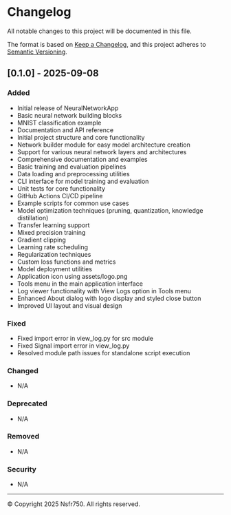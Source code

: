 # Changelog

All notable changes to this project will be documented in this file.

The format is based on [Keep a Changelog](https://keepachangelog.com/en/1.0.0/),
and this project adheres to [Semantic Versioning](https://semver.org/spec/v2.0.0.html).

## [0.1.0] - 2025-09-08

### Added

- Initial release of NeuralNetworkApp
- Basic neural network building blocks
- MNIST classification example
- Documentation and API reference
- Initial project structure and core functionality
- Network builder module for easy model architecture creation
- Support for various neural network layers and architectures
- Comprehensive documentation and examples
- Basic training and evaluation pipelines
- Data loading and preprocessing utilities
- CLI interface for model training and evaluation
- Unit tests for core functionality
- GitHub Actions CI/CD pipeline
- Example scripts for common use cases
- Model optimization techniques (pruning, quantization, knowledge distillation)
- Transfer learning support
- Mixed precision training
- Gradient clipping
- Learning rate scheduling
- Regularization techniques
- Custom loss functions and metrics
- Model deployment utilities
- Application icon using assets/logo.png
- Tools menu in the main application interface
- Log viewer functionality with View Logs option in Tools menu
- Enhanced About dialog with logo display and styled close button
- Improved UI layout and visual design

### Fixed

- Fixed import error in view_log.py for src module
- Fixed Signal import error in view_log.py
- Resolved module path issues for standalone script execution

### Changed

- N/A

### Deprecated

- N/A

### Removed

- N/A

### Security

- N/A

---

© Copyright 2025 Nsfr750. All rights reserved.
